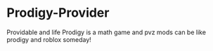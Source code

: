 # Prodigy-Provider
Providable and life Prodigy is a math game and pvz mods can be like prodigy and roblox someday!
